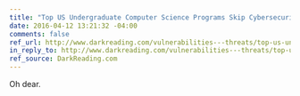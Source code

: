 ```yaml
---
title: "Top US Undergraduate Computer Science Programs Skip Cybersecurity Classes"
date: 2016-04-12 13:21:32 -04:00
comments: false
ref_url: http://www.darkreading.com/vulnerabilities---threats/top-us-undergraduate-computer-science-programs-skip-cybersecurity-classes/d/d-id/1325024
in_reply_to: http://www.darkreading.com/vulnerabilities---threats/top-us-undergraduate-computer-science-programs-skip-cybersecurity-classes/d/d-id/1325024
ref_source: DarkReading.com
---
```


Oh dear.